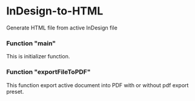 # InDesign-to-HTML
Generate HTML file from active InDesign file

### Function "main"
This is initializer function.

### Function "exportFileToPDF"
This function export active document into PDF with or without pdf export preset.

